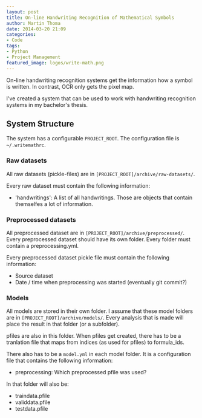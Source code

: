 ```yaml
---
layout: post
title: On-line Handwriting Recognition of Mathematical Symbols
author: Martin Thoma
date: 2014-03-20 21:09
categories:
- Code
tags:
- Python
- Project Management
featured_image: logos/write-math.png
---
```


On-line handwriting recognition systems get the information how a symbol is
written. In contrast, OCR only gets the pixel map.

I've created a system that can be used to work with handwriting recognition
systems in my bachelor's thesis.

## System Structure

The system has a configurable `PROJECT_ROOT`. The configuration file is
`~/.writemathrc`.


### Raw datasets
All raw datasets (pickle-files) are in `[PROJECT_ROOT]/archive/raw-datasets/`.

Every raw dataset must contain the following information:

* 'handwritings': A list of all handwritings. Those are objects that contain
  themselfes a lot of information.

### Preprocessed datasets
All preprocessed dataset are in `[PROJECT_ROOT]/archive/preprocessed/`.
Every preprocessed dataset should have its own folder. Every folder must contain
a preprocessing.yml.

Every preprocessed dataset pickle file must contain the following information:

* Source dataset
* Date / time when preprocessing was started (eventually git commit?)

### Models
All models are stored in their own folder. I assume that these model folders
are in `[PROJECT_ROOT]/archive/models/`. Every analysis that is made will place
the result in that folder (or a subfolder).

pfiles are also in this folder. When pfiles get created, there has to be a
tranlation file that maps from indices (as used for pfiles) to formula_ids.

There also has to be a `model.yml` in each model folder. It is a configuration
file that contains the following information:

* preprocessing: Which preprocessed pfile was used?

In that folder will also be:

* traindata.pfile
* validdata.pfile
* testdata.pfile